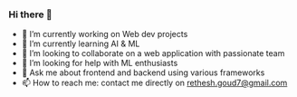 ### Hi there 👋

- 🔭 I’m currently working on Web dev projects
- 🌱 I’m currently learning AI & ML
- 👯 I’m looking to collaborate on a web application with passionate team
- 🤔 I’m looking for help with ML enthusiasts
- 💬 Ask me about frontend and backend using various frameworks
- 📫 How to reach me: contact me directly on rethesh.goud7@gmail.com

